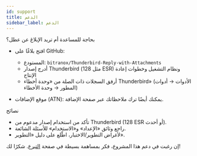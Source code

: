 ```yaml
---
id: support
title: الدعم
sidebar_label: الدعم
---
```


بحاجة للمساعدة أم تريد الإبلاغ عن عطل؟

- افتح بلاغًا على GitHub:
  - المستودع: `bitranox/Thunderbird-Reply-with-Attachments`
  - أدرج إصدار Thunderbird (مثل 128 ESR) ونظام التشغيل وخطوات إعادة الإنتاج
  - أرفق السجلات ذات الصلة من «وحدة أخطاء Thunderbird» (الأدوات → أدوات المطور → وحدة الأخطاء)

- موقع الإضافات (ATN): يمكنك أيضًا ترك ملاحظاتك عبر صفحة الإضافة.

نصائح

- تأكد من استخدام إصدار مدعوم من Thunderbird (128 ESR أو أحدث).
- راجع وثائق «الإعداد» و«الاستخدام» للأسئلة الشائعة.
- لأغراض التطوير/الاختبار، اطّلع على دليل «التطوير».

إن رغبت في دعم هذا المشروع، فكر بمساهمة بسيطة في صفحة [التبرع](donation). شكرًا لك!

